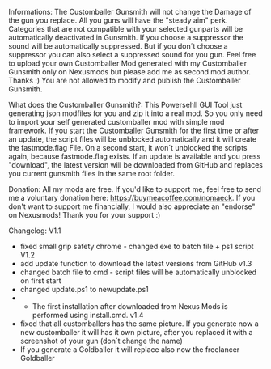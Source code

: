 Informations:
The Customballer Gunsmith will not change the Damage of the gun you replace.
All you guns will have the "steady aim" perk.
Categories that are not compatible with your selected gunparts will be automatically deactivated in Gunsmith.
If you choose a suppressor the sound will be automatically suppressed. But if you don´t choose a suppressor you can also select a suppressed sound for you gun.
Feel free to upload your own Customballer Mod generated with my Customballer Gunsmith only on Nexusmods but please add me as second mod author. Thanks :)
You are not allowed to modify and publish the Customballer Gunsmith.


What does the Customballer Gunsmith?:
This Powersehll GUI Tool just generating json modfiles for you and zip it into a real mod.
So you only need to import your self generated customballer mod with simple mod framework.
If you start the Customballer Gunsmith for the first time or after an update, the script files will be unblocked automatically and it will create the fastmode.flag File.
On a second start, it won´t unblocked the scripts again, because fastmode.flag exists.
If an update is available and you press "download", the latest version will be downloaded from GitHub and replaces you current gunsmith files in the same root folder.

Donation:
All my mods are free. If you'd like to support me, feel free to send me a voluntary donation here: https://buymeacoffee.com/nomaeck.
If you don't want to support me financially, I would also appreciate an "endorse" on Nexusmods!
Thank you for your support :)


Changelog:
V1.1 
- fixed small grip safety chrome - changed exe to batch file + ps1 script
V1.2
- add update function to download the latest versions from GitHub
v1.3
- changed batch file to cmd - script files will be automatically unblocked on first start 
- changed update.ps1 to newupdate.ps1
- - The first installation after downloaded from Nexus Mods is performed using install.cmd.
v1.4
- fixed that all customballers has the same picture. If you generate now a new customballer it will has it own picture, after you replaced it with a screenshot of your gun (don´t change the name)
- If you generate a Goldballer it will replace also now the freelancer Goldballer
